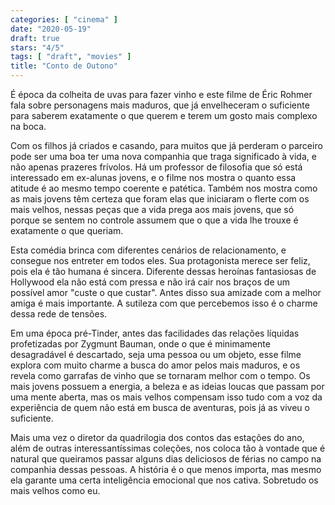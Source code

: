 ```yaml
---
categories: [ "cinema" ]
date: "2020-05-19"
draft: true
stars: "4/5"
tags: [ "draft", "movies" ]
title: "Conto de Outono"
---
```

É época da colheita de uvas para fazer vinho e este filme de Éric Rohmer fala sobre personagens mais maduros, que já envelheceram o suficiente para saberem exatamente o que querem e terem um gosto mais complexo na boca.

Com os filhos já criados e casando, para muitos que já perderam o parceiro pode ser uma boa ter uma nova companhia que traga significado à vida, e não apenas prazeres frívolos. Há um professor de filosofia que só está interessado em ex-alunas jovens, e o filme nos mostra o quanto essa atitude é ao mesmo tempo coerente e patética. Também nos mostra como as mais jovens têm certeza que foram elas que iniciaram o flerte com os mais velhos, nessas peças que a vida prega aos mais jovens, que só porque se sentem no controle assumem que o que a vida lhe trouxe é exatamente o que queriam.

Esta comédia brinca com diferentes cenários de relacionamento, e consegue nos entreter em todos eles. Sua protagonista merece ser feliz, pois ela é tão humana é sincera. Diferente dessas heroínas fantasiosas de Hollywood ela não está com pressa e não irá cair nos braços de um possível amor "custe o que custar". Antes disso sua amizade com a melhor amiga é mais importante. A sutileza com que percebemos isso é o charme dessa rede de tensões.

Em uma época pré-Tinder, antes das facilidades das relações líquidas profetizadas por Zygmunt Bauman, onde o que é minimamente desagradável é descartado, seja uma pessoa ou um objeto, esse filme explora com muito charme a busca do amor pelos mais maduros, e os revela como garrafas de vinho que se tornaram melhor com o tempo. Os mais jovens possuem a energia, a beleza e as ideias loucas que passam por uma mente aberta, mas os mais velhos compensam isso tudo com a voz da experiência de quem não está em busca de aventuras, pois já as viveu o suficiente. 

Mais uma vez o diretor da quadrilogia dos contos das estações do ano, além de outras interessantíssimas coleções, nos coloca tão à vontade que é natural que queiramos passar alguns dias deliciosos de férias no campo na companhia dessas pessoas. A história é o que menos importa, mas mesmo ela garante uma certa inteligência emocional que nos cativa. Sobretudo os mais velhos como eu.
